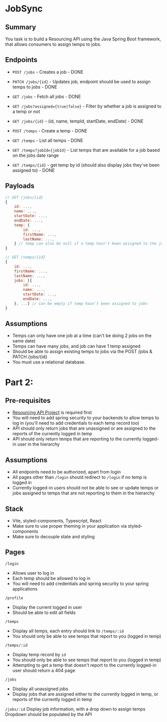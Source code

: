 # JobSync

## Summary

You task is to build a Resourcing API using the Java Spring Boot framework, that allows consumers to assign temps to jobs.

## Endpoints

- `POST /jobs` - Creates a job - DONE
- `PATCH /jobs/{id}` - Updates job, endpoint should be used to assign temps to jobs - DONE
- `GET /jobs` - Fetch all jobs - DONE
- `GET /jobs?assigned={true|false}` - Filter by whether a job is assigned to a temp or not
- `GET /jobs/{id}` - (id, name, tempId, startDate, endDate) - DONE


- `POST /temps` - Create a temp - DONE
- `GET /temps` - List all temps - DONE
- `GET /temps?jobId={jobId}` - List temps that are available for a job based on the jobs date range 
- `GET /temps/{id}` - get temp by id (should also display jobs they've been assigned to) - DONE

## Payloads

```js
// GET /jobs/{id}
{
	id: ...,
	name: ...,
	startDate: ...,
	endDate: ...,
	temp: {
		id: ...,
		firstName: ...,
		lastName: ...,
	} // temp can also be null if a temp hasn't been assigned to the job
}

// GET /temps/{id}
{
	id: ...,
	firstName: ...,
	lastName: ...,
	jobs: [{
		id: ...,
		name: ...,
		startDate: ...,
		endDate: ...,
	}, ...] // can be empty if temp hasn't been assigned to jobs
}
```

## Assumptions

- Temps can only have one job at a time (can't be doing 2 jobs on the same date)
- Temps can have many jobs, and job can have 1 temp assigned
- Should be able to assign existing temps to jobs via the POST /jobs & PATCH /jobs/{id}
- You must use a relational database.

# Part 2:

## Pre-requisites

- [Resourcing API Project](../postcode-api/) is required first
- You will need to add spring security to your backends to allow temps to log in (you'll need to add credentials to each temp record too)
- API should only return jobs that are unassigned or are assigned to the reports of the currently logged in temp
- API should only return temps that are reporting to the currently logged-in user in the hierarchy

## Assumptions

- All endpoints need to be authorized, apart from login
- All pages other than `/login` should redirect to `/login` if no temp is logged in
- Currently logged-in users should not be able to see or update temps or jobs assigned to temps that are not reporting to them in the hierarchy

## Stack

- Vite, styled-components, Typescript, React
- Make sure to use proper theming in your application via styled-components
- Make sure to decouple state and styling

## Pages

`/login`

- Allows user to log in
- Each temp should be allowed to log in
- You will need to add credentials and spring security to your spring applications

`/profile`

- Display the current logged in user
- Should be able to edit all fields

`/temps`

- Display all temps, each entry should link to `/temps/:id`
- You should only be able to see temps that report to you (logged in temp)

`/temps/:id`

- Display temp record by `id`
- You should only be able to see temps that report to you (logged in temp)
- Attempting to get a temp that doesn't report to the currently logged-in user should return a 404 page

`/jobs`

- Display all unassigned jobs
- Display jobs that are assigned either to the currently logged in temp, or reports of the currently logged in temp

`/jobs/:id`
Display job information, with a drop down to assign temps
Dropdown should be populated by the API
